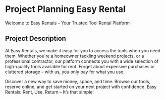 # Project Planning Easy Rental
Welcome to Easy Rentals – Your Trusted Tool Rental Platform

## Project Description

At Easy Rentals, we make it easy for you to access the tools when you need them. Whether you're a homeowner tackling weekend projects, or a professional contractor, our platform connects you with a wide selection of high-quality tools available for rent. Forget about expensive purchases or cluttered storage – with us, you only pay for what you use.

Discover a new way to save money, space, and time. Browse our tools, reserve online, and get started on your next project with confidence. Easy Rentals: Rent, Use, Return – It’s that simple!
